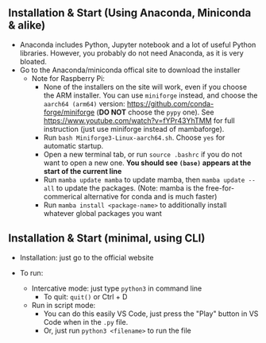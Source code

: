 ## Installation & Start (Using Anaconda, Miniconda & alike)

- Anaconda includes Python, Jupyter notebook and a lot of useful Python libraries. However, you probably do not need Anaconda, as it is very bloated.
- Go to the Anaconda/miniconda offical site to download the installer
  - Note for Raspberry Pi:
    - None of the installers on the site will work, even if you choose the ARM installer. You can use `miniforge` instead, and choose the `aarch64 (arm64)` version: https://github.com/conda-forge/miniforge (**DO NOT** choose the `pypy` one). See https://www.youtube.com/watch?v=fYPr43YhTMM for full instruction (just use miniforge instead of mambaforge).
    - Run `bash Miniforge3-Linux-aarch64.sh`. Choose `yes` for automatic startup.
    - Open a new terminal tab, or run `source .bashrc` if you do not want to open a new one. **You should see `(base)` appears at the start of the current line**
    - Run `mamba update mamba` to update mamba, then `mamba update --all` to update the packages. (Note: mamba is the free-for-commerical alternative for conda and is much faster)
    - Run `mamba install <package-name>` to additionally install whatever global packages you want

## Installation & Start (minimal, using CLI)

- Installation: just go to the official website

- To run:
  - Intercative mode: just type `python3` in command line
    - To quit: `quit()` or Ctrl + D
  - Run in script mode:
    - You can do this easily VS Code, just press the "Play" button in VS Code when in the `.py` file.
    - Or, just run `python3 <filename>` to run the file
